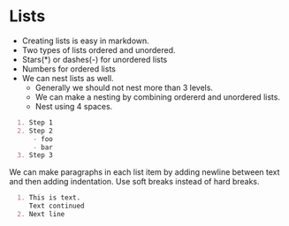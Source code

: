
# Lists

- Creating lists is easy in markdown.
- Two types of lists ordered and unordered.
- Stars(\*) or dashes(-) for unordered lists
- Numbers for ordered lists
- We can nest lists as well.
    - Generally we should not nest more than 3 levels.
    - We can make a nesting by combining ordererd and unordered lists.
    - Nest using 4 spaces.

```md
  1. Step 1
  2. Step 2
      - foo
      - bar
  3. Step 3 

```

We can make paragraphs in each list item by adding newline between text and then adding indentation. Use soft breaks instead of hard breaks.

```md
  1. This is text.  
     Text continued
  2. Next line
```
